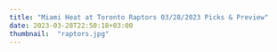 ```yaml
---
title: "Miami Heat at Toronto Raptors 03/28/2023 Picks & Preview"
date: 2023-03-28T22:50:18+03:00
thumbnail:  "raptors.jpg"
---
```


